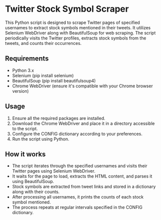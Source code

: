 # Twitter Stock Symbol Scraper

This Python script is designed to scrape Twitter pages of specified usernames to extract stock symbols mentioned in their tweets. It utilizes Selenium WebDriver along with BeautifulSoup for web scraping. The script periodically visits the Twitter profiles, extracts stock symbols from the tweets, and counts their occurrences.

## Requirements
- Python 3.x
- Selenium (pip install selenium)
- BeautifulSoup (pip install beautifulsoup4)
- Chrome WebDriver (ensure it's compatible with your Chrome browser version)

## Usage
1. Ensure all the required packages are installed.
2. Download the Chrome WebDriver and place it in a directory accessible to the script.
3. Configure the CONFIG dictionary according to your preferences.
4. Run the script using Python.

## How it works
- The script iterates through the specified usernames and visits their Twitter pages using Selenium WebDriver.
- It waits for the page to load, extracts the HTML content, and parses it using BeautifulSoup.
- Stock symbols are extracted from tweet links and stored in a dictionary along with their counts.
- After processing all usernames, it prints the counts of each stock symbol mentioned.
- The process repeats at regular intervals specified in the CONFIG dictionary.